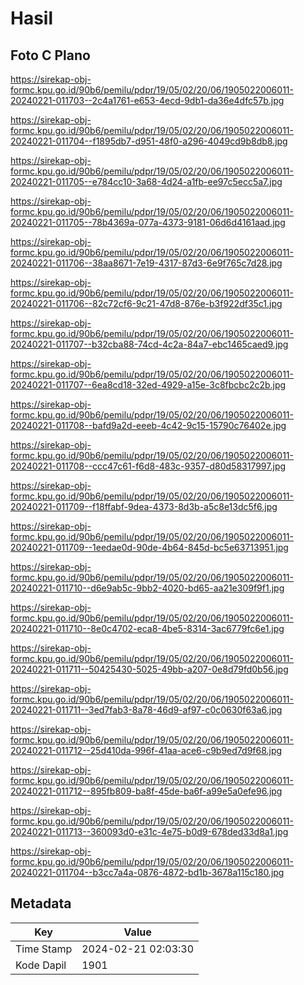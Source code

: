 # Hasil

## Foto C Plano

https://sirekap-obj-formc.kpu.go.id/90b6/pemilu/pdpr/19/05/02/20/06/1905022006011-20240221-011703--2c4a1761-e653-4ecd-9db1-da36e4dfc57b.jpg

https://sirekap-obj-formc.kpu.go.id/90b6/pemilu/pdpr/19/05/02/20/06/1905022006011-20240221-011704--f1895db7-d951-48f0-a296-4049cd9b8db8.jpg

https://sirekap-obj-formc.kpu.go.id/90b6/pemilu/pdpr/19/05/02/20/06/1905022006011-20240221-011705--e784cc10-3a68-4d24-a1fb-ee97c5ecc5a7.jpg

https://sirekap-obj-formc.kpu.go.id/90b6/pemilu/pdpr/19/05/02/20/06/1905022006011-20240221-011705--78b4369a-077a-4373-9181-06d6d4161aad.jpg

https://sirekap-obj-formc.kpu.go.id/90b6/pemilu/pdpr/19/05/02/20/06/1905022006011-20240221-011706--38aa8671-7e19-4317-87d3-6e9f765c7d28.jpg

https://sirekap-obj-formc.kpu.go.id/90b6/pemilu/pdpr/19/05/02/20/06/1905022006011-20240221-011706--82c72cf6-9c21-47d8-876e-b3f922df35c1.jpg

https://sirekap-obj-formc.kpu.go.id/90b6/pemilu/pdpr/19/05/02/20/06/1905022006011-20240221-011707--b32cba88-74cd-4c2a-84a7-ebc1465caed9.jpg

https://sirekap-obj-formc.kpu.go.id/90b6/pemilu/pdpr/19/05/02/20/06/1905022006011-20240221-011707--6ea8cd18-32ed-4929-a15e-3c8fbcbc2c2b.jpg

https://sirekap-obj-formc.kpu.go.id/90b6/pemilu/pdpr/19/05/02/20/06/1905022006011-20240221-011708--bafd9a2d-eeeb-4c42-9c15-15790c76402e.jpg

https://sirekap-obj-formc.kpu.go.id/90b6/pemilu/pdpr/19/05/02/20/06/1905022006011-20240221-011708--ccc47c61-f6d8-483c-9357-d80d58317997.jpg

https://sirekap-obj-formc.kpu.go.id/90b6/pemilu/pdpr/19/05/02/20/06/1905022006011-20240221-011709--f18ffabf-9dea-4373-8d3b-a5c8e13dc5f6.jpg

https://sirekap-obj-formc.kpu.go.id/90b6/pemilu/pdpr/19/05/02/20/06/1905022006011-20240221-011709--1eedae0d-90de-4b64-845d-bc5e63713951.jpg

https://sirekap-obj-formc.kpu.go.id/90b6/pemilu/pdpr/19/05/02/20/06/1905022006011-20240221-011710--d6e9ab5c-9bb2-4020-bd65-aa21e309f9f1.jpg

https://sirekap-obj-formc.kpu.go.id/90b6/pemilu/pdpr/19/05/02/20/06/1905022006011-20240221-011710--8e0c4702-eca8-4be5-8314-3ac6779fc6e1.jpg

https://sirekap-obj-formc.kpu.go.id/90b6/pemilu/pdpr/19/05/02/20/06/1905022006011-20240221-011711--50425430-5025-49bb-a207-0e8d79fd0b56.jpg

https://sirekap-obj-formc.kpu.go.id/90b6/pemilu/pdpr/19/05/02/20/06/1905022006011-20240221-011711--3ed7fab3-8a78-46d9-af97-c0c0630f63a6.jpg

https://sirekap-obj-formc.kpu.go.id/90b6/pemilu/pdpr/19/05/02/20/06/1905022006011-20240221-011712--25d410da-996f-41aa-ace6-c9b9ed7d9f68.jpg

https://sirekap-obj-formc.kpu.go.id/90b6/pemilu/pdpr/19/05/02/20/06/1905022006011-20240221-011712--895fb809-ba8f-45de-ba6f-a99e5a0efe96.jpg

https://sirekap-obj-formc.kpu.go.id/90b6/pemilu/pdpr/19/05/02/20/06/1905022006011-20240221-011713--360093d0-e31c-4e75-b0d9-678ded33d8a1.jpg

https://sirekap-obj-formc.kpu.go.id/90b6/pemilu/pdpr/19/05/02/20/06/1905022006011-20240221-011704--b3cc7a4a-0876-4872-bd1b-3678a115c180.jpg


## Metadata

| Key        | Value               |
| ---------- | ------------------- |
| Time Stamp | 2024-02-21 02:03:30 |
| Kode Dapil | 1901                |



